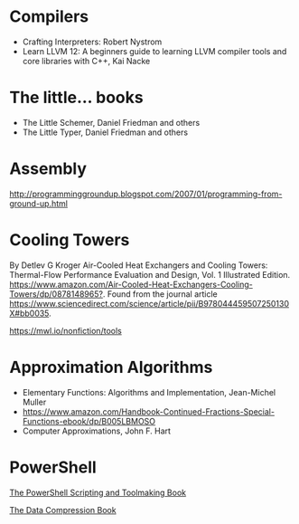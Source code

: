 # Compilers

- Crafting Interpreters: Robert Nystrom
- Learn LLVM 12: A beginners guide to learning LLVM compiler tools and core libraries with C++, Kai Nacke

# The little... books

- The Little Schemer, Daniel Friedman and others
- The Little Typer, Daniel Friedman and others

# Assembly

<http://programminggroundup.blogspot.com/2007/01/programming-from-ground-up.html>

# Cooling Towers

By Detlev G Kroger
Air-Cooled Heat Exchangers and Cooling Towers: Thermal-Flow Performance Evaluation and Design, Vol. 1 Illustrated Edition.
<https://www.amazon.com/Air-Cooled-Heat-Exchangers-Cooling-Towers/dp/0878148965?>.
Found from the journal article <https://www.sciencedirect.com/science/article/pii/B978044459507250130X#bb0035>.


<https://mwl.io/nonfiction/tools>

# Approximation Algorithms

- Elementary Functions: Algorithms and Implementation, Jean-Michel Muller
- <https://www.amazon.com/Handbook-Continued-Fractions-Special-Functions-ebook/dp/B005LBMOSO>
- Computer Approximations, John F. Hart

# PowerShell

[The PowerShell Scripting and Toolmaking Book](https://leanpub.com/powershell-scripting-toolmaking)

[The Data Compression Book](https://www.amazon.com/Data-Compression-Book-Mark-Nelson/dp/1558514341/ref=as_li_ss_tl?dchild=1&keywords=the+data+compression+book&qid=1595120567&sr=8-1&linkCode=sl1&tag=stelos-20&linkId=629ed01090f8a13a2d52fac9c7a829c7&language=en_US)
